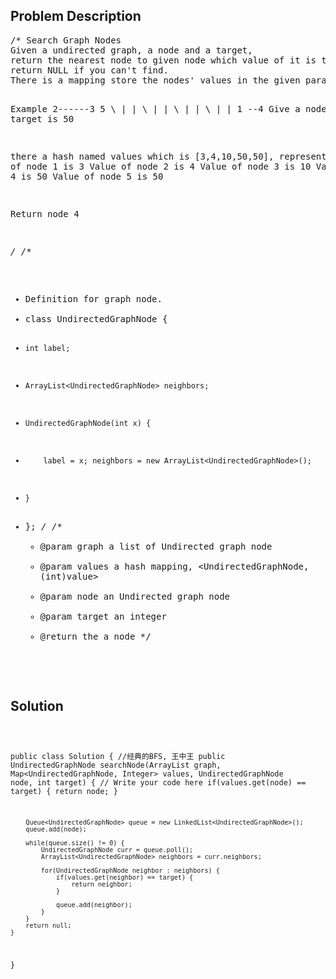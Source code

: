 <!--
<style>
  body { font-family: Arial, sans-serif; }
  .container { max-width: 100%; margin: auto; padding: 20px; }
  .comment-block { background-color: #f9f9f9; padding: 10px; border-left: 5px solid #ccc; max-width: 50%; margin: auto;}
  .code-block { background-color: #f4f4f4; padding: 10px; border: 1px solid #ddd; }
</style>
-->

<div class='container'>
<h2>Problem Description</h2>
<div class='comment-block'>
<pre>
/* Search Graph Nodes
Given a undirected graph, a node and a target, 
return the nearest node to given node which value of it is target,
return NULL if you can't find.
There is a mapping store the nodes' values in the given parameters.

Example
2------3  5
 \     |  | 
  \    |  |
   \   |  |
    \  |  |
      1 --4
Give a node 1, target is 50

there a hash named values which is [3,4,10,50,50], represent:
Value of node 1 is 3
Value of node 2 is 4
Value of node 3 is 10
Value of node 4 is 50
Value of node 5 is 50

Return node 4

*/
/**
 * Definition for graph node.
 * class UndirectedGraphNode {
 *     int label;
 *     ArrayList<UndirectedGraphNode> neighbors;
 *     UndirectedGraphNode(int x) { 
 *         label = x; neighbors = new ArrayList<UndirectedGraphNode>(); 
 *     }
 * };
 */
    /**
     * @param graph a list of Undirected graph node
     * @param values a hash mapping, <UndirectedGraphNode, (int)value>
     * @param node an Undirected graph node
     * @param target an integer
     * @return the a node
     */
</pre>
</div>

<h2>Solution</h2>
<div class='code-block'>
<pre><code class='language-java'>

public class Solution {  //经典的BFS, 王中王
    public UndirectedGraphNode searchNode(ArrayList<UndirectedGraphNode> graph,
                                          Map<UndirectedGraphNode, Integer> values,
                                          UndirectedGraphNode node,
                                          int target) {
        // Write your code here
        if(values.get(node) == target) {
            return node;
        } 
        
        Queue<UndirectedGraphNode> queue = new LinkedList<UndirectedGraphNode>();
        queue.add(node);
        
        while(queue.size() != 0) {
            UndirectedGraphNode curr = queue.poll();
            ArrayList<UndirectedGraphNode> neighbors = curr.neighbors;
            
            for(UndirectedGraphNode neighbor : neighbors) {
                if(values.get(neighbor) == target) {
                    return neighbor;
                }
                
                queue.add(neighbor);
            }
        }
        return null;
    }
}</code></pre>
</div>
</div>
